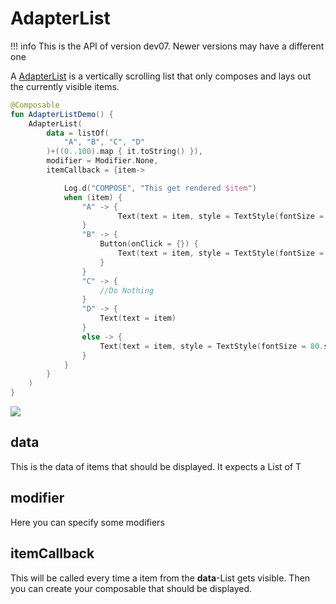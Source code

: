 
# AdapterList

!!! info
    This is the API of version dev07. Newer versions may have a different one
    
A [AdapterList](https://developer.android.com/reference/kotlin/androidx/ui/foundation/package-summary#adapterlist 
) is a vertically scrolling list that only composes and lays out the currently visible items.

```kotlin
@Composable
fun AdapterListDemo() {
    AdapterList(
        data = listOf(
            "A", "B", "C", "D"
        )+((0..100).map { it.toString() }),
        modifier = Modifier.None,
        itemCallback = {item->

            Log.d("COMPOSE", "This get rendered $item")
            when (item) {
                "A" -> {
                        Text(text = item, style = TextStyle(fontSize = 80.sp))
                }
                "B" -> {
                    Button(onClick = {}) {
                        Text(text = item, style = TextStyle(fontSize = 80.sp))
                    }
                }
                "C" -> {
                    //Do Nothing
                }
                "D" -> {
                    Text(text = item)
                }
                else -> {
                    Text(text = item, style = TextStyle(fontSize = 80.sp))
                }
            }
        }
    )
}
```

<p align="left">
  <img src ="../../images/foundation/AdapterList.png" />
</p>

## data
This is the data of items that should be displayed. It expects a List of T

## modifier
Here you can specify some modifiers

## itemCallback
This will be called every time a item from the **data**-List gets visible. 
Then you can create your composable that should be displayed.  
